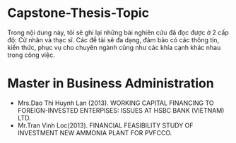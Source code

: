 # Capstone-Thesis-Topic
Trong nội dung này, tôi sẽ ghi lại những bài nghiên cứu đã đọc được ở 2 cấp độ: Cử nhân và thạc sĩ. Các đề tài sẽ đa dạng, đảm bảo có các thông tin, kiến thức, phục vụ cho chuyên ngành cũng như các khía cạnh khác nhau trong công việc. 


# Master in Business Administration
* Mrs.Dao Thi Huynh Lan (2013). WORKING CAPITAL FINANCING TO FOREIGN-INVESTED ENTERPISES: ISSUES AT HSBC BANK (VIETNAM) LTD.
* Mr.Tran Vinh Loc(2013). FINANCIAL FEASIBILITY STUDY OF INVESTMENT NEW AMMONIA PLANT FOR PVFCCO.
